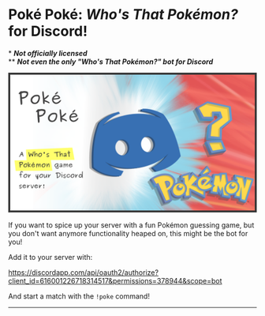 
# Poké Poké: *Who's That Pokémon?* for Discord!

\* ***Not officially licensed***  
\*\* ***Not even the only "Who's That Pokémon?" bot for Discord***

![header](Artwork/header.png "header")

If you want to spice up your server with a fun Pokémon guessing game, but you
don't want anymore functionality heaped on, this might be the bot for you! 

Add it to your server with:

https://discordapp.com/api/oauth2/authorize?client_id=616001226718314517&permissions=378944&scope=bot

And start a match with the `!poke` command!

---


